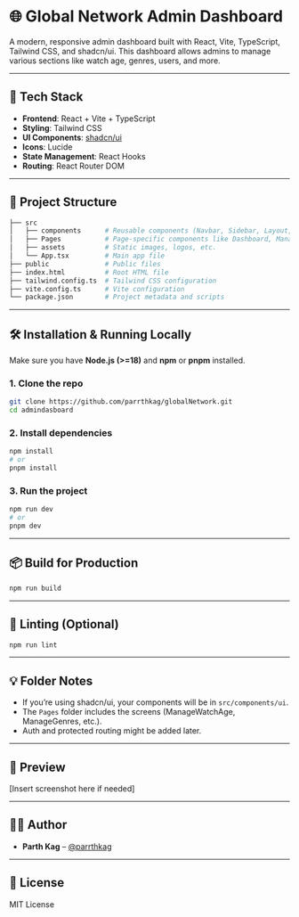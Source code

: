 # 🌐 Global Network Admin Dashboard

A modern, responsive admin dashboard built with React, Vite, TypeScript, Tailwind CSS, and shadcn/ui. This dashboard allows admins to manage various sections like watch age, genres, users, and more.

---

## 🚀 Tech Stack

- **Frontend**: React + Vite + TypeScript
- **Styling**: Tailwind CSS
- **UI Components**: [shadcn/ui](https://ui.shadcn.com/)
- **Icons**: Lucide
- **State Management**: React Hooks
- **Routing**: React Router DOM

---

## 📁 Project Structure

```bash
├── src
│   ├── components      # Reusable components (Navbar, Sidebar, Layout, etc.)
│   ├── Pages           # Page-specific components like Dashboard, ManageWatchAge
│   ├── assets          # Static images, logos, etc.
│   └── App.tsx         # Main app file
├── public              # Public files
├── index.html          # Root HTML file
├── tailwind.config.ts  # Tailwind CSS configuration
├── vite.config.ts      # Vite configuration
└── package.json        # Project metadata and scripts
```

---

## 🛠️ Installation & Running Locally

Make sure you have **Node.js (>=18)** and **npm** or **pnpm** installed.

### 1. Clone the repo

```bash
git clone https://github.com/parrthkag/globalNetwork.git
cd admindasboard
```

### 2. Install dependencies

```bash
npm install
# or
pnpm install
```

### 3. Run the project

```bash
npm run dev
# or
pnpm dev
```

---

## 📦 Build for Production

```bash
npm run build
```

---

## 🧪 Linting (Optional)

```bash
npm run lint
```

---

## 💡 Folder Notes

- If you’re using shadcn/ui, your components will be in `src/components/ui`.
- The `Pages` folder includes the screens (ManageWatchAge, ManageGenres, etc.).
- Auth and protected routing might be added later.

---

## 📸 Preview

[Insert screenshot here if needed]

---

## 🧑‍💻 Author

- **Parth Kag** – [@parrthkag](https://github.com/parrthkag)

---

## 📄 License

MIT License
